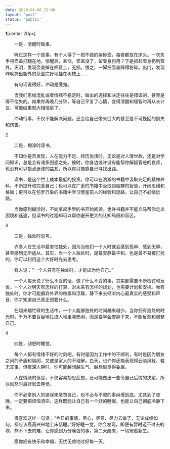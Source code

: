 ```yaml
---
date: 2020-06-06 22:00
layout: 'post'
status: 'public'
---
```


**1**[center 20px]

　　一是，清醒时做事。

　　听过这样一个故事。有个人得了一把不错的紫砂壶，每夜都放在床头。一次失手将壶盖打翻在地，惊醒后，甚恼，壶盖没了，留壶身何用？于是抓起壶身扔到窗外。天明，发现壶盖掉在棉鞋上，无损。恨之，一脚把壶盖踩得粉碎。出门，发现昨晚扔出窗外的茶壶完好地挂在树枝上……

　　有句话说得好，冲动是魔鬼。

　　当我们思维混乱或者情绪不稳定时，做出的选择和决定往往是错误的，甚至是得不偿失的。如果你再晚几分钟，等自己平复了心情，变得清醒和理智时再从长计议，可能结果就大相径庭了。

　　冲动行事，不仅不能解决问题，还会给自己带来巨大的甚至是不可挽回的损失和伤害。

2

　　二是，糊涂时读书。

　　不知你是否发现，人在能力不足、经历尚浅时，无论是对人情世故，还是对学问知识，总是会有诸多困惑之处。彼时，你身边或许没有能帮你解疑答惑的良师，也没有可以指点迷津的益友，所以你只能靠自己寻找出路。

　　读书，是这个世上成本最低的投资。你可以在浩瀚的书籍中汲取充足的精神养料，不断提升和完善自己；也可以在广袤的书籍中汲取到超群的智慧，开阔思维和格局；更可以在包罗万象的书籍中学习借鉴前人的经验和思路，让自己不必绕远路。

　　当你感到糊涂时，不妨拿起手里的书开始阅读。也许书籍并不能立马帮你走出困境和迷途，但读书的过程却可以帮你避开更大的认知局限和盲区。

3

　　三是，独处时思考。

　　许多人在生活中最害怕独处，因为当他们一个人时就会感到孤单、感到无聊，甚至感到无所适从。其实，当一个人独处时，是最安静最平和，也是最不易被打扰的，你可以利用这个大好时光去思考。

　　有人说：“一个人只有在独处时，才能成为他自己。”

　　一个人每天说了什么不妥的话、做了什么不妥的事，其实都需要不断检讨和反省。一个人对明天有怎样的打算、对未来有怎样的规划，也需要计划和安排。唯有独处时，你才可能摒弃外界的喧嚣和浮躁，静下来去倾听内心最真实的感受和声音，你才知道自己真正想要什么。

　　在越来越忙碌的生活中，一个人能够独处的时间越来越少。当你拥有独处的时光时，千万不要盲目地扎进人堆里凑热闹，而是要学会安静下来，不断反观和调整自己。

4

　　四是，动怒时睡觉。

　　每个人都有情绪不好的时刻吧，有时是因为工作中的不顺利，有时是因为朋友之间的矛盾和隔阂，又或是家人的不理解。白天，也许你还能表现得云淡风轻、若无其事，但夜深人静时，你可能越想越生气，越想越觉得委屈。

　　人在情绪的低谷，不仅容易胡思乱想，还可能做出一些令自己后悔的决定，所以动怒时最好就去睡觉。

　　你不必拿别人的错误来惩罚自己，也不必与不顺的事纠缠到底。尤其到了夜晚，一定要把烦恼清空，这样既能让自己有一个好的睡眠，也能让自己彻底冷静下来。

　　很喜欢这样一句话：“今日的事情，尽心、尽意、尽力去做了，无论成绩如何，都应该高高兴兴地上床恬睡。”好好睡一觉，你会发现，即便有暂时迈不过去的坎、熬不下去的难、让你感到万分痛苦的事，第二天醒来，一切宛若新生。

　　愿你拥有快乐和幸福，无忧无虑地过好每一天。